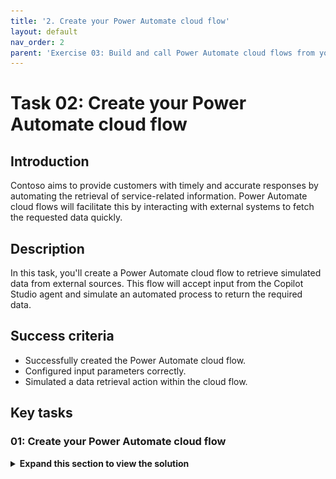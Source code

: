 ```yaml
---
title: '2. Create your Power Automate cloud flow'
layout: default
nav_order: 2
parent: 'Exercise 03: Build and call Power Automate cloud flows from your copilot'
---
```


# Task 02: Create your Power Automate cloud flow

## Introduction

Contoso aims to provide customers with timely and accurate responses by automating the retrieval of service-related information. Power Automate cloud flows will facilitate this by interacting with external systems to fetch the requested data quickly.

## Description

In this task, you'll create a Power Automate cloud flow to retrieve simulated data from external sources. This flow will accept input from the Copilot Studio agent and simulate an automated process to return the required data.

## Success criteria

-   Successfully created the Power Automate cloud flow.
-   Configured input parameters correctly.
-   Simulated a data retrieval action within the cloud flow.


## Key tasks

### 01: Create your Power Automate cloud flow

<details markdown="block"> 
  <summary><strong>Expand this section to view the solution</strong></summary> 

In this task, you'll simulate a ServiceNow connection to pull in ticket details.

{: .warning } 
> Check with your coach to see if they want to use a real ServiceNow connection after step 7, or if you should use the simulated response.
>
> Screenshots in subsequent tasks show the simulated ticket details.

1. Select the **+** button under the **Question** node, select **Add an action**, then select **New Power Automate flow**.
	
	![8k0waw5h.jpg](../../media/8k0waw5h.jpg)

	{: .note }
	> This will open **Power Automate** in a new browser tab and includes the scaffolding pre and post actions for a new Power Automate cloud flow to interact with Copilot Studio.

1. Ensure the **New designer** is enabled in Power Automate, in the upper-right part of the window.

	![fwucqjje.jpg](../../media/fwucqjje.jpg)

1. Select the **When an agent calls the flow** node.

1. In the new pane, select **Add an input**, then select **Text**.

	![hjpqhoep.jpg](../../media/hjpqhoep.jpg)

1. Replace the name value of **Input** with `TicketNumber`.

	![dykraoxf.jpg](../../media/dykraoxf.jpg)

1. Select the **+** button under the **When an agent calls the flow** node.

	![kn4oddnw.jpg](../../media/kn4oddnw.jpg)

1. Search for `ServiceNow List Records` in the search bar, then select **List Records**.

	![5i8kvlvl.jpg](../../media/5i8kvlvl.jpg)

	{: .warning }
	> If your coach provides a ServiceNow environment to use, expand here for details on finishing this task. If not, proceed to the next step.
	> 
	> - Input all the connection details provided by the coach.
	> - Select **Create New**.
	> - Under **Record Type**, select the dropdown menu, then search for and select `Incident`.
	> - Under **Advanced parameters**, select **Show all**.
	> - Set the **Display System References** to **Yes** to show actual values.
	> - Under **Query**, enter `numberCONTAINS`, then select the **TicketNumber** input from the dynamic content (⚡).
	>
	> - Ensure there are no spaces between **numberCONTAINS** and the **TicketNumber** variable you reference. 
	>	Alternatively, you can also paste the following in the **Query** field:
	> ```
	> numberCONTAINS@{triggerBody()?['text']}
	> ```
	> - Under **Limit**, enter `1`.
	>
	> ![12qw47be.jpg](../../media/12qw47be.jpg)
	>
	> - Select the **Respond to Copilot** node in the cloud flow.
	> - Select **Add an output**, then select **Text**.
	> - Set the name to `SNTicketInfo`.
	> - Select the text box to the right of **SNTicketInfo** for its value field, then select the formula button (**fx**).
	>
	> ![4r600b9w.jpg](../../media/4r600b9w.jpg)
	>
	> - Enter the following formula, then select **Add**. This gets a string of the first returned record of the resulting array from the **List Records** body.
	>
	> ```
	> string(first(outputs('List_Records')?['body/result']))
	> ```
	>
	> ![kq39z8qn.jpg](../../media/kq39z8qn.jpg)
	>
	> - Skip to step 16 in this task to rename and publish the flow.

1. In the **Create connection** step, enter the following:

    | Item | Value |
    |----------|-----------------|
    | **Connection name** | `@lab.User.FirstName @lab.User.LastName ServiceNow` |
    | **Authentication Type** | Basic Authentication |
    | **Instance** | `https://dev261120.service-now.com` |
    | **Username** | `CopilotStudioServiceAccount` |
    | **Password** | `F@k3Pw29@9%92` |

1. Select **Create new**.

	![5auyysc7.jpg](../../media/5auyysc7.jpg)

1. In this scenario, you'll simulate a response that comes from this connection instead.

	Delete the **List Records** node by selecting it, then selecting the **Delete** key. Alternatively, right-click the node, then select **Delete**.

	![2kw768ma.jpg](../../media/2kw768ma.jpg)

1. Select the **Respond to Copilot** node in the flow.

1. Select **Add an output**, then select **Text**.

1. Set the name to `SNTicketInfo`.

1. Select the text box to the right of **SNTicketInfo** for its value field.

	![u18z7f5o.jpg](../../media/u18z7f5o.jpg)

1. For this simulated ServiceNow response, paste the following payload sample in the text box.


	```json
	{
		"parent": "",
		"made_sla": "true",
		"caused_by": "",
		"watch_list": "",
		"upon_reject": "Cancel all future Tasks",
		"sys_updated_on": "2018-12-12 23:18:55",
		"child_incidents": "0",
		"hold_reason": "",
		"origin_table": "",
		"task_effective_number": "INC0009005",
		"approval_history": "",
		"number": "INC0009005",
		"resolved_by": "",
		"sys_updated_by": "admin",
		"opened_by": "System Administrator",
		"user_input": "",
		"sys_created_on": "2018-08-31 21:35:45",
		"sys_domain": "global",
		"state": "New",
		"route_reason": "",
		"sys_created_by": "admin",
		"knowledge": "false",
		"order": "",
		"calendar_stc": "",
		"closed_at": "",
		"cmdb_ci": "",
		"delivery_plan": "",
		"contract": "",
		"impact": "1 - High",
		"active": "true",
		"work_notes_list": "",
		"business_service": "",
		"business_impact": "",
		"priority": "1 - Critical",
		"sys_domain_path": "/",
		"rfc": "",
		"time_worked": "",
		"expected_start": "",
		"opened_at": "2018-08-31 21:35:21",
		"business_duration": "",
		"group_list": "",
		"work_end": "",
		"caller_id": "David Miller",
		"reopened_time": "",
		"resolved_at": "",
		"approval_set": "",
		"subcategory": "Email",
		"work_notes": "2018-12-12 23:18:42 - System Administrator (Work notes)\nupdated the priority to high based on the criticality of the Incident.\n\n",
		"universal_request": "",
		"short_description": "Email server is down.",
		"correlation_display": "",
		"delivery_task": "",
		"work_start": "",
		"assignment_group": "",
		"additional_assignee_list": "",
		"business_stc": "",
		"cause": "",
		"description": "Unable to send or receive emails.",
		"origin_id": "",
		"calendar_duration": "",
		"close_notes": "",
		"notify": "Do Not Notify",
		"service_offering": "",
		"sys_class_name": "Incident",
		"closed_by": "",
		"follow_up": "",
		"parent_incident": "",
		"sys_id": "ed92e8d173d023002728660c4cf6a7bc",
		"reopened_by": "",
		"incident_state": "New",
		"urgency": "1 - High",
		"problem_id": "",
		"company": "",
		"reassignment_count": "0",
		"activity_due": "2018-12-13 01:18:55",
		"assigned_to": "",
		"severity": "3 - Low",
		"comments": "",
		"approval": "Not Yet Requested",
		"sla_due": "UNKNOWN",
		"comments_and_work_notes": "2018-12-12 23:18:42 - System Administrator (Work notes)\nupdated the priority to high based on the criticality of the Incident.\n\n",
		"due_date": "",
		"sys_mod_count": "3",
		"reopen_count": "0",
		"sys_tags": "",
		"escalation": "Normal",
		"upon_approval": "Proceed to Next Task",
		"correlation_id": "",
		"location": "",
		"category": "Software"
	}
	```

	![2wrdhi59.jpg](../../media/2wrdhi59.jpg)

	{: .note }
	> This represents an example of what ServiceNow would typically return.

	{: .important }
	> In a real-world scenario:
	>
	> You could select the **fx** formula button that appears for the value field.
	>
	> ![3p1qd5tv.jpg](../../media/3p1qd5tv.jpg)
	>
	> Then you could enter a formula in the top text box, then select **Add**.
	>
	>	```
	>	string(first(outputs('List_Records')?['body/result']))
	>	```
	>
	> ![izp2sady.jpg](../../media/izp2sady.jpg)
	>
	> This gets a string version of the first returned record of the result array from the ServiceNow **List Records** body.

1. Select **Publish** in the upper-right part of the page. Wait for the green success banner once published.

	![h8cdepa3.jpg](../../media/h8cdepa3.jpg)

1. In the dialog, select **Go back to agent**.

	![lidumv2k.jpg](../../media/lidumv2k.jpg)

</details>